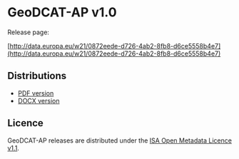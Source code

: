 # GeoDCAT-AP v1.0

Release page:

[http://data.europa.eu/w21/0872eede-d726-4ab2-8fb8-d6ce5558b4e7](http://data.europa.eu/w21/0872eede-d726-4ab2-8fb8-d6ce5558b4e7)

## Distributions

- [PDF version](./geodcat-ap_version_1.0.pdf)
- [DOCX version](./geodcat-ap_version_1.0.docx)

## Licence

GeoDCAT-AP releases are distributed under the [ISA Open Metadata Licence v1.1](https://joinup.ec.europa.eu/licence/isa-open-metadata-licence-v11).
